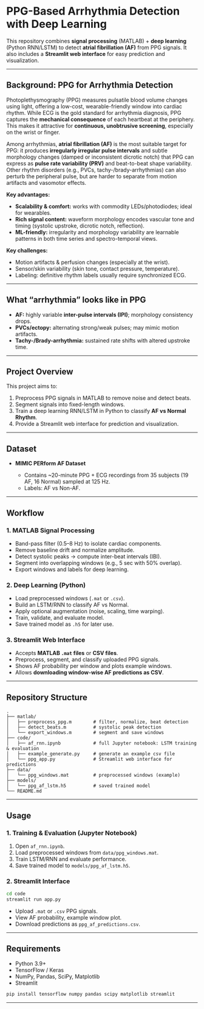 # PPG-Based Arrhythmia Detection with Deep Learning

This repository combines **signal processing** (MATLAB) + **deep learning** (Python RNN/LSTM) to detect **atrial fibrillation (AF)** from PPG signals. It also includes a **Streamlit web interface** for easy prediction and visualization.

---

## Background: PPG for Arrhythmia Detection

Photoplethysmography (PPG) measures pulsatile blood volume changes using light, offering a low-cost, wearable-friendly window into cardiac rhythm. While ECG is the gold standard for arrhythmia diagnosis, PPG captures the **mechanical consequence** of each heartbeat at the periphery. This makes it attractive for **continuous, unobtrusive screening**, especially on the wrist or finger.

Among arrhythmias, **atrial fibrillation (AF)** is the most suitable target for PPG: it produces **irregularly irregular pulse intervals** and subtle morphology changes (damped or inconsistent dicrotic notch) that PPG can express as **pulse rate variability (PRV)** and beat-to-beat shape variability. Other rhythm disorders (e.g., PVCs, tachy-/brady-arrhythmias) can also perturb the peripheral pulse, but are harder to separate from motion artifacts and vasomotor effects.

**Key advantages:**

* **Scalability & comfort:** works with commodity LEDs/photodiodes; ideal for wearables.
* **Rich signal content:** waveform morphology encodes vascular tone and timing (systolic upstroke, dicrotic notch, reflection).
* **ML-friendly:** irregularity and morphology variability are learnable patterns in both time series and spectro-temporal views.

**Key challenges:**

* Motion artifacts & perfusion changes (especially at the wrist).
* Sensor/skin variability (skin tone, contact pressure, temperature).
* Labeling: definitive rhythm labels usually require synchronized ECG.

---

## What “arrhythmia” looks like in PPG

* **AF:** highly variable **inter-pulse intervals (IPI)**; morphology consistency drops.
* **PVCs/ectopy:** alternating strong/weak pulses; may mimic motion artifacts.
* **Tachy-/Brady-arrhythmia:** sustained rate shifts with altered upstroke time.

---

## Project Overview

This project aims to:

1. Preprocess PPG signals in MATLAB to remove noise and detect beats.
2. Segment signals into fixed-length windows.
3. Train a deep learning RNN/LSTM in Python to classify **AF vs Normal Rhythm**.
4. Provide a Streamlit web interface for prediction and visualization.

---

## Dataset

* **MIMIC PERform AF Dataset**

  * Contains \~20-minute PPG + ECG recordings from 35 subjects (19 AF, 16 Normal) sampled at 125 Hz.
  * Labels: AF vs Non-AF.

---

## Workflow

### 1. MATLAB Signal Processing

* Band-pass filter (0.5–8 Hz) to isolate cardiac components.
* Remove baseline drift and normalize amplitude.
* Detect systolic peaks → compute inter-beat intervals (IBI).
* Segment into overlapping windows (e.g., 5 sec with 50% overlap).
* Export windows and labels for deep learning.

### 2. Deep Learning (Python)

* Load preprocessed windows (`.mat` or `.csv`).
* Build an LSTM/RNN to classify AF vs Normal.
* Apply optional augmentation (noise, scaling, time warping).
* Train, validate, and evaluate model.
* Save trained model as `.h5` for later use.

### 3. Streamlit Web Interface

* Accepts **MATLAB `.mat` files** or **CSV files**.
* Preprocess, segment, and classify uploaded PPG signals.
* Shows AF probability per window and plots example windows.
* Allows **downloading window-wise AF predictions as CSV**.

---

## Repository Structure

```text
.
├── matlab/
│   ├── preprocess_ppg.m        # filter, normalize, beat detection
│   ├── detect_beats.m          # systolic peak detection
│   └── export_windows.m        # segment and save windows
├── code/
│   ├── af_rnn.ipynb            # full Jupyter notebook: LSTM training & evaluation
│   ├── example_generate.py     # generate an example csv file 
│   └── ppg_app.py              # Streamlit web interface for predictions
├── data/
│   └── ppg_windows.mat         # preprocessed windows (example)
├── models/
│   └── ppg_af_lstm.h5          # saved trained model
└── README.md
```

---

## Usage

### 1. Training & Evaluation (Jupyter Notebook)

1. Open `af_rnn.ipynb`.
2. Load preprocessed windows from `data/ppg_windows.mat`.
3. Train LSTM/RNN and evaluate performance.
4. Save trained model to `models/ppg_af_lstm.h5`.

### 2. Streamlit Interface

```bash
cd code
streamlit run app.py
```

* Upload `.mat` or `.csv` PPG signals.
* View AF probability, example window plot.
* Download predictions as `ppg_af_predictions.csv`.

---

## Requirements

* Python 3.9+
* TensorFlow / Keras
* NumPy, Pandas, SciPy, Matplotlib
* Streamlit

```bash
pip install tensorflow numpy pandas scipy matplotlib streamlit
```

---

